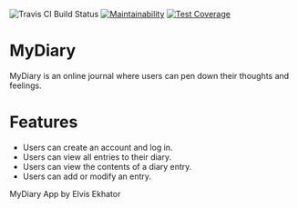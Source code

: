 ![Travis CI Build Status](https://travis-ci.org/elvis-o/MyDiary.svg?branch=deploy)
[![Maintainability](https://api.codeclimate.com/v1/badges/2b023799b47b010d9ea6/maintainability)](https://codeclimate.com/github/elvis-o/MyDiary/maintainability)
[![Test Coverage](https://api.codeclimate.com/v1/badges/2b023799b47b010d9ea6/test_coverage)](https://codeclimate.com/github/elvis-o/MyDiary/test_coverage)

# MyDiary
MyDiary is an online journal where users can pen down their thoughts and feelings.


# Features
* Users can create an account and log in.
* Users can view all entries to their diary.
* Users can view the contents of a diary entry.
* Users can add or modify an entry.




MyDiary App by Elvis Ekhator
